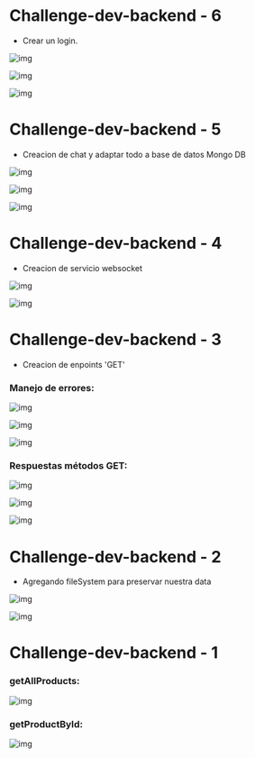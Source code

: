 # Challenge-dev-backend - 6
- Crear un login.

![img](/challenge-seven/src/imgs/chat-1.png)

![img](/challenge-seven/src/imgs/chat-2.png)

![img](/challenge-seven/src/imgs/chat-3.png)

# Challenge-dev-backend - 5
- Creacion de chat y adaptar todo a base de datos Mongo DB

![img](/challenge-six/src/imgs/chat-1.png)

![img](/challenge-six/src/imgs/chat-2.png)

![img](/challenge-six/src/imgs/chat-3.png)

# Challenge-dev-backend - 4
- Creacion de servicio websocket

![img](/challenge-five/src/imgs/img-2.png)

![img](/challenge-five/src/imgs/img-2r.png)

# Challenge-dev-backend - 3
- Creacion de enpoints 'GET'

### Manejo de errores:

![img](/challenge-first/src/imgs/img-4.png)

![img](/challenge-first/src/imgs/img-8.png)

![img](/challenge-first/src/imgs/img-10.png)

### Respuestas métodos GET:

![img](/challenge-first/src/imgs/img-1.png)

![img](/challenge-first/src/imgs/img-3.png)

![img](/challenge-first/src/imgs/img-9.png)

# Challenge-dev-backend - 2
- Agregando fileSystem para preservar nuestra data

![img](/challenge-first/src/imgs/img-5.png)

![img](/challenge-first/src/imgs/img-2.png)

# Challenge-dev-backend - 1

### getAllProducts:

![img](/challenge-first/src/imgs/img-6.png)

### getProductById:

![img](/challenge-first/src/imgs/img-7.png)
